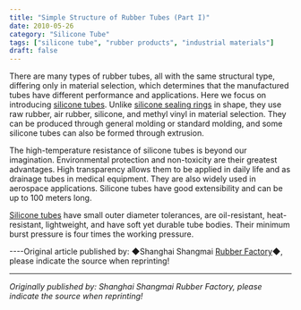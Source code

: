 ```yaml
---
title: "Simple Structure of Rubber Tubes (Part I)"
date: 2010-05-26
category: "Silicone Tube"
tags: ["silicone tube", "rubber products", "industrial materials"]
draft: false
---
```


There are many types of rubber tubes, all with the same structural type, differing only in material selection, which determines that the manufactured tubes have different performance and applications. Here we focus on introducing [silicone tubes](http://www.smpolymer.com/guijiaoguan/). Unlike [silicone sealing rings](http://www.smpolymer.com/) in shape, they use raw rubber, air rubber, silicone, and methyl vinyl in material selection. They can be produced through general molding or standard molding, and some silicone tubes can also be formed through extrusion.

The high-temperature resistance of silicone tubes is beyond our imagination. Environmental protection and non-toxicity are their greatest advantages. High transparency allows them to be applied in daily life and as drainage tubes in medical equipment. They are also widely used in aerospace applications. Silicone tubes have good extensibility and can be up to 100 meters long.

[Silicone tubes](http://www.smpolymer.com/guijiaoguan/) have small outer diameter tolerances, are oil-resistant, heat-resistant, lightweight, and have soft yet durable tube bodies. Their minimum burst pressure is four times the working pressure.

----Original article published by: ◆Shanghai Shangmai [Rubber Factory](http://www.smpolymer.com/)◆, please indicate the source when reprinting!

---

*Originally published by: Shanghai Shangmai Rubber Factory, please indicate the source when reprinting!*